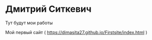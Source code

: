 # Дмитрий Ситкевич
Тут будут мои работы



Мой первый сайт ( https://dimasita27.github.io/Firstsite/index.html ) 
